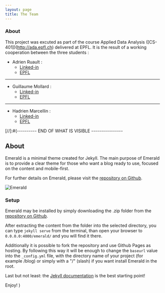 ```yaml
---
layout: page
title: The Team
---
```


### About

This project was excuted as part of the course Applied Data Analysis ([CS-401])(http://ada.epfl.ch) delivered at EPFL. It is the result of a working cooperation between the three students :  
- Adrien Ruault :   
  - [Linked-in](https://www.linkedin.com/in/adrien-ruault-054423128/)  
  - [EPFL](https://people.epfl.ch/adrien.ruault?lang=fr)  

---

- Guillaume Mollard :   
  - [Linked-in](https://www.linkedin.com/in/guillaume-mollard-83292313b/)  
  - [EPFL](https://people.epfl.ch/guillaume.mollard?lang=en)  

---

- Hadrien Marcellin :   
  - [Linked-in](https://www.linkedin.com/in/hadrien-marcellin-40709a108/)  
  - [EPFL](https://people.epfl.ch/hadrien.marcellin?lang=en)  





[//]:#(---------- END OF WHAT IS VISIBLE ----------------

 ## About
Emerald is a minimal theme created for Jekyll. The main purpose of Emerald is to provide a clear theme for those who want a blog ready to use, focused on the content and mobile-first.

For further details on Emerald, please visit the [repository on Github](https://github.com/KingFelix/emerald/).

![Emerald](img/Emerald01.png "Emerald")

### Setup
Emerald may be installed by simply downloading the .zip folder from the [repository on Github](https://github.com/KingFelix/emerald/archive/master.zip).

After extracting the content from the folder into the selected directory, you can type ``jekyll serve`` from the terminal, than open your browser to ``0.0.0.0:4000/emerald/`` and you will find it there.

Additionally it is possible to fork the repository and use Github Pages as hosting. By following this way it will be enough to change the ``baseurl`` value into the ``_config.yml`` file, with the directory name of your project (for example /blog) or simply with a "/" (slash) if you want install Emerald in the root. 

Last but not least: the [Jekyll documentation](http://jekyllrb.com) is the best starting point!

Enjoy!
)
